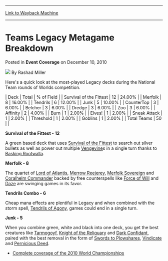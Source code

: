 
---
[Link to Wayback Machine](https://web.archive.org/web/20211201152957/https://magic.wizards.com/en/events/coverage/2010WC/teams-legacy-metagame-breakdown-2010-12-10)

[_metadata_:author]:- "Rashad Miller"
[_metadata_:description]:- "Here's a quick look at the most-played Legacy decks during the National Team rounds of Worlds competition.  Deck Total % of Field Survival of the Fittest 12 24.00% Merfolk 8 16.00% Tendrils 6 12.00% Junk 5 10.00% CounterTop 3 6.00% Belcher 3 6.00% Dredge 3 6.00% Zoo 3 6.00% Affinity 2 4.00% Burn 1 2.00% Elves!"
[_metadata_:generator]:- "Drupal 7 (http://drupal.org)"
[_metadata_:node]:- "348551"
[_metadata_:publish_date]:- "2010-12-10"
[_metadata_:source]:- "div-main-content"
[_metadata_:title]:- "Teams Legacy Metagame Breakdown"
[_metadata_:wayback_capture_timestamp]:- "2021-12-01 15:29:57"
[_metadata_:wayback_raw_url]:- "https://web.archive.org/web/20211201152957id_/https://magic.wizards.com/en/events/coverage/2010WC/teams-legacy-metagame-breakdown-2010-12-10"
[_metadata_:wayback_url]:- "https://magic.wizards.com/en/events/coverage/2010WC/teams-legacy-metagame-breakdown-2010-12-10"
---


Teams Legacy Metagame Breakdown
===============================



 Posted in **Event Coverage**
 on December 10, 2010 






![](https://media.magic.wizards.com/styles/auth_small/public/images/person/authorpic_rashadmiller.jpg)
By Rashad Miller











Here's a quick look at the most-played Legacy decks during the National Team rounds of Worlds competition.




| Deck | Total | % of Field |
| Survival of the Fittest | 12 | 24.00% |
| Merfolk | 8 | 16.00% |
| Tendrils | 6 | 12.00% |
| Junk | 5 | 10.00% |
| CounterTop | 3 | 6.00% |
| Belcher | 3 | 6.00% |
| Dredge | 3 | 6.00% |
| Zoo | 3 | 6.00% |
| Affinity | 2 | 4.00% |
| Burn | 1 | 2.00% |
| Elves! | 1 | 2.00% |
| Sneak Attack | 1 | 2.00% |
| Threshold | 1 | 2.00% |
| Goblins | 1 | 2.00% |
| Total Teams | 50 |  |

**Survival of the Fittest - 12**  

A green based deck that uses [Survival of the Fittest](https://gatherer.wizards.com/Pages/Card/Details.aspx?name=Survival+of+the+Fittest) to search out silver bullets as well as power out multiple [Vengevine](https://gatherer.wizards.com/Pages/Card/Details.aspx?name=Vengevine)s in a single turn thanks to [Basking Rootwalla](https://gatherer.wizards.com/Pages/Card/Details.aspx?name=Basking+Rootwalla).


**Merfolk - 8**  

The quartet of [Lord of Atlantis](https://gatherer.wizards.com/Pages/Card/Details.aspx?name=Lord+of+Atlantis), [Merrow Reejerey](https://gatherer.wizards.com/Pages/Card/Details.aspx?name=Merrow+Reejerey), [Merfolk Sovereign](https://gatherer.wizards.com/Pages/Card/Details.aspx?name=Merfolk+Sovereign) and [Coralhelm Commander](https://gatherer.wizards.com/Pages/Card/Details.aspx?name=Coralhelm+Commander) backed by free counterspells like [Force of Will](https://gatherer.wizards.com/Pages/Card/Details.aspx?name=Force+of+Will) and [Daze](https://gatherer.wizards.com/Pages/Card/Details.aspx?name=Daze) are swinging games in its favor.


**Tendrils Combo - 6**  

Cheap mana effects are plentiful in Legacy and when combined with the storm spell, [Tendrils of Agony](https://gatherer.wizards.com/Pages/Card/Details.aspx?name=Tendrils+of+Agony), games could end in a single turn.


**Junk - 5**  

When you combine green, white and black into one deck, you get the best creatures like [Tarmogoyf](https://gatherer.wizards.com/Pages/Card/Details.aspx?name=Tarmogoyf), [Knight of the Reliquary](https://gatherer.wizards.com/Pages/Card/Details.aspx?name=Knight+of+the+Reliquary) and [Dark Confidant](https://gatherer.wizards.com/Pages/Card/Details.aspx?name=Dark+Confidant), paired with the best removal in the form of [Swords to Plowshares](https://gatherer.wizards.com/Pages/Card/Details.aspx?name=Swords+to+Plowshares), [Vindicate](https://gatherer.wizards.com/Pages/Card/Details.aspx?name=Vindicate) and [Pernicious Deed](https://gatherer.wizards.com/Pages/Card/Details.aspx?name=Pernicious+Deed).


* [Complete coverage of the 2010 World Championships](/node/340296)






